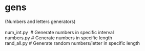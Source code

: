 # gens<br />
(Numbers and letters generators)<br /><br />
num_int.py   &nbsp;# Generate numbers in specific interval<br />
numbers.py  # Generate numbers in specific length<br />
rand_all.py  # Generate random numbers/letter in specific length
